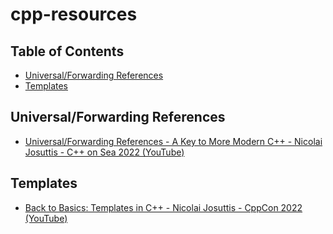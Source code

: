 # cpp-resources

## Table of Contents  
- [Universal/Forwarding References](#universalforwarding-references)
- [Templates](#templates) 

## Universal/Forwarding References
- [Universal/Forwarding References - A Key to More Modern C++ - Nicolai Josuttis - C++ on Sea 2022 (YouTube)](https://youtu.be/k1Iz5u_IBZ4?si=gwEqfqpLPlGoM0YO)

## Templates
- [Back to Basics: Templates in C++ - Nicolai Josuttis - CppCon 2022 (YouTube)](https://youtu.be/HqsEHG0QJXU?si=safx45rGxKSguhmE)